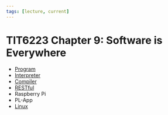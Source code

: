 ```yaml
---
tags: [lecture, current]
---
```


# TIT6223 Chapter 9: Software is Everywhere

- [Program](202210062258.md)
- [Interpreter](202302152053.md)
- [Compiler](202302152015.md)
- [RESTful](202409101422.md)
- Raspberry Pi
- PL-App
- [Linux](202204081225.md)
